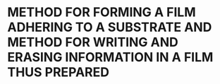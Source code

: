 # METHOD FOR FORMING A FILM ADHERING TO A SUBSTRATE AND METHOD FOR WRITING AND ERASING INFORMATION IN A FILM THUS PREPARED